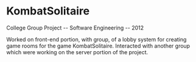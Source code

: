 # KombatSolitaire

College Group Project -- Software Engineering -- 2012

Worked on front-end portion, with group, of a lobby system for creating game rooms for the game KombatSolitaire. Interacted with another group which were working on the server portion of the project.
